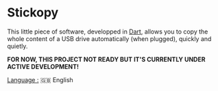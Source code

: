 # Stickopy

This little piece of software, developped in [Dart](https://dart.dev/), allows you to copy the whole content of a USB drive automatically (when plugged), quickly and quietly.  
  
**FOR NOW, THIS PROJECT NOT READY BUT IT'S CURRENTLY UNDER ACTIVE DEVELOPMENT!**  
  
<ins>Language :</ins> 🇬🇧 English
